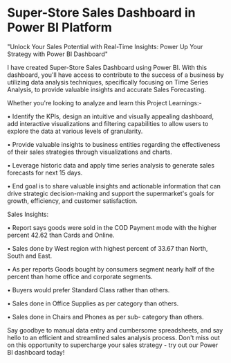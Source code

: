 # Super-Store Sales Dashboard in Power BI Platform


"Unlock Your Sales Potential with Real-Time Insights: Power Up Your Strategy with Power BI Dashboard"

I have created Super-Store Sales Dashboard using Power BI. With this dashboard, you'll have access to contribute to the success of a business by utilizing data analysis techniques, specifically focusing on Time Series Analysis, to provide valuable insights and accurate Sales Forecasting.

Whether you're looking to analyze and learn this Project Learnings:-

• Identify the KPIs, design an intuitive and visually appealing dashboard, add interactive visualizations and filtering capabilities to allow users to explore the data at various levels of granularity.

• Provide valuable insights to business entities regarding the effectiveness of their sales strategies through visualizations and charts.

• Leverage historic data and apply time series analysis to generate sales forecasts for next 15 days.

• End goal is to share valuable insights and actionable information that can drive strategic decision-making and support the supermarket's goals for growth, efficiency, and customer satisfaction.

Sales Insights:

• Report says goods were sold in the COD Payment mode with the higher percent 42.62 than Cards and Online.

• Sales done by West region with highest percent of 33.67 than North, South and East.

• As per reports Goods bought by consumers segment nearly half of the percent than home office and corporate segments.

• Buyers would prefer Standard Class rather than others.

• Sales done in Office Supplies as per category than others.

• Sales done in Chairs and Phones as per sub- category than others.

Say goodbye to manual data entry and cumbersome spreadsheets, and say hello to an efficient and streamlined sales analysis process. Don't miss out on this opportunity to supercharge your sales strategy - try out our Power BI dashboard today!
